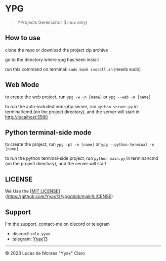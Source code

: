 # YPG

> YProjects Gerenciator (Linux only)

## How to use

clone the repo or download the project zip archive

go to the directory where ypg has been install

run this command on terminal: `sudo bash install.sh` (needs sudo)

## Web Mode
to create the web project, run ```ypg -w -n [name]``` or ```ypg --web -n [name]```

to run the auto-included non-php server, run ```python server.py``` in terminal/cmd (on the project directory), and the server will start in <a href="http://localhost:5590">http://localhost:5590</a>

## Python terminal-side mode
to create the project, run ```ypg -pt -n [name]``` or ```ypg --python-terminal -n [name]```

to run the python terminal-side project, run ```python main.py``` in terminal/cmd (on the project directory), and the server will start

## LICENSE
We Use the [[MIT LICENSE](LICENSE)](https://github.com/Yyax13/ypg/blob/main/LICENSE)

## Support
I'm the support, contact-me on discord or telegram

- discord: `solo.yyax`
- telegram: [Yyax13](https://t.me/Yyax13)




---

© 2023 Lucas de Moraes "Yyax" Claro
